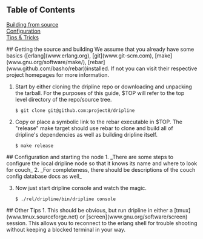 ## Table of Contents   
[Building from source](#build)  
[Configuration](#config)  
[Tips & Tricks](#tips)  

<a name="build"/>
## Getting the source and building
We assume that you already have some basics ([erlang](www.erlang.org), [git](www.git-scm.com), [make](www.gnu.org/software/make/), [rebar](www.github.com/basho/rebar))installed. If not you can visit their respective project homepages for more information.

1. Start by either cloning the dripline repo or downloading and unpacking the tarball. For the purposes of this guide, $TOP will refer to the top level directory of the repo/source tree.

    ```
    $ git clone git@github.com:project8/dripline
    ```

2. Copy or place a symbolic link to the rebar executable in $TOP. The "release" make target should use rebar to clone and build all of dripline's dependencies as well as building dripline itself.

    ```
    $ make release
    ```

<a name="config"/>
## Configuration and starting the node
1. _There are some steps to configure the local dripline node so that it knows its name and where to look for couch_
2. _For completeness, there should be descriptions of the couch config database docs as well_

3. Now just start dripline console and watch the magic.

    ```
    $ ./rel/dripline/bin/dripline console
    ```

<a name="tips"/>
## Other Tips
1. This should be obvious, but run dripline in either a [tmux](www.tmux.sourceforge.net) or [screen](www.gnu.org/software/screen) session. This allows you to reconnect to the erlang shell for trouble shooting without keeping a blocked terminal in your way.